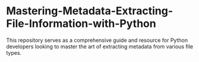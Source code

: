 # Mastering-Metadata-Extracting-File-Information-with-Python
This repository serves as a comprehensive guide and resource for Python developers looking to master the art of extracting metadata from various file types.
